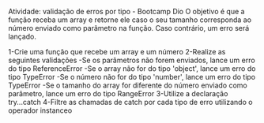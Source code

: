 Atividade: validação de erros por tipo - Bootcamp Dio
O objetivo é que a função receba um array e retorne ele caso o seu tamanho corresponda ao número enviado como parâmetro na função. Caso contrário, um erro será lançado.

1-Crie uma função que recebe um array e um número
2-Realize as seguintes validações
-Se os parâmetros não forem enviados, lance um erro do tipo ReferenceError
-Se o array não for do tipo 'object', lance um erro do tipo TypeError
-Se o número não for do tipo 'number', lance um erro do tipo TypeError
-Se o tamanho do array for diferente do número enviado como parâmetro, lance um erro do tipo RangeError
3-Utilize a declaração try...catch
4-Filtre as chamadas de catch por cada tipo de erro utilizando o operador instanceo
